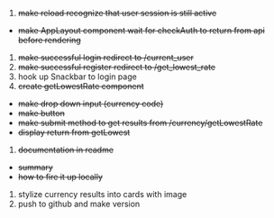 

1. ~~make reload recognize that user session is still active~~
  - ~~make AppLayout component wait for checkAuth to return from api before rendering~~
1. ~~make successful login redirect to /current_user~~
1. ~~make successful register redirect to /get_lowest_rate~~
1. hook up Snackbar to login page
1. ~~create getLowestRate component~~
  - ~~make drop down input (currency code)~~
  - ~~make button~~
  - ~~make submit method to get results from /currency/getLowestRate~~
  - ~~display return from getLowest~~
1. ~~documentation in readme~~
  - ~~summary~~
  - ~~how to fire it up locally~~
1. stylize currency results into cards with image
1. push to github and make version
